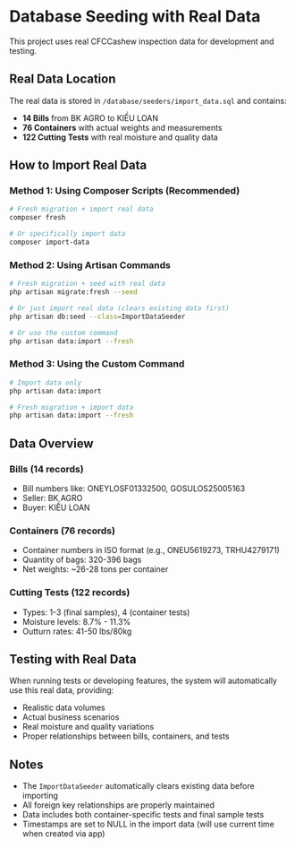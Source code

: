 # Database Seeding with Real Data

This project uses real CFCCashew inspection data for development and testing.

## Real Data Location
The real data is stored in `/database/seeders/import_data.sql` and contains:
- **14 Bills** from BK AGRO to KIỀU LOAN
- **76 Containers** with actual weights and measurements
- **122 Cutting Tests** with real moisture and quality data

## How to Import Real Data

### Method 1: Using Composer Scripts (Recommended)
```bash
# Fresh migration + import real data
composer fresh

# Or specifically import data
composer import-data
```

### Method 2: Using Artisan Commands
```bash
# Fresh migration + seed with real data
php artisan migrate:fresh --seed

# Or just import real data (clears existing data first)
php artisan db:seed --class=ImportDataSeeder

# Or use the custom command
php artisan data:import --fresh
```

### Method 3: Using the Custom Command
```bash
# Import data only
php artisan data:import

# Fresh migration + import data
php artisan data:import --fresh
```

## Data Overview

### Bills (14 records)
- Bill numbers like: ONEYLOSF01332500, GOSULOS25005163
- Seller: BK AGRO
- Buyer: KIỀU LOAN

### Containers (76 records)
- Container numbers in ISO format (e.g., ONEU5619273, TRHU4279171)
- Quantity of bags: 320-396 bags
- Net weights: ~26-28 tons per container

### Cutting Tests (122 records)
- Types: 1-3 (final samples), 4 (container tests)
- Moisture levels: 8.7% - 11.3%
- Outturn rates: 41-50 lbs/80kg

## Testing with Real Data

When running tests or developing features, the system will automatically use this real data, providing:
- Realistic data volumes
- Actual business scenarios
- Real moisture and quality variations
- Proper relationships between bills, containers, and tests

## Notes

- The `ImportDataSeeder` automatically clears existing data before importing
- All foreign key relationships are properly maintained
- Data includes both container-specific tests and final sample tests
- Timestamps are set to NULL in the import data (will use current time when created via app)